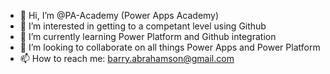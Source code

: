 - 👋 Hi, I’m @PA-Academy (Power Apps Academy)
- 👀 I’m interested in getting to a competant level using Github
- 🌱 I’m currently learning Power Platform and Github integration
- 💞️ I’m looking to collaborate on all things Power Apps and Power Platform
- 📫 How to reach me: barry.abrahamson@gmail.com

<!---
PA-Academy/PA-Academy is a ✨ special ✨ repository because its `README.md` (this file) appears on your GitHub profile.
You can click the Preview link to take a look at your changes.
--->
